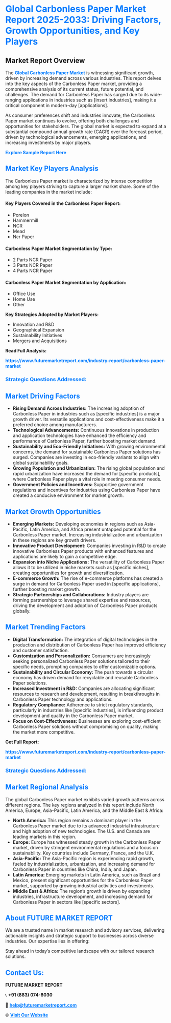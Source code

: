 <h1 style="color: #007BFF;">Global Carbonless Paper Market Report 2025-2033: Driving Factors, Growth Opportunities, and Key Players</h1>

<section id="overview">
<h2>Market Report Overview</h2>
<p>The <a href="https://www.futuremarketreport.com/industry-report/carbonless-paper-market" style="color: #007BFF; text-decoration: none;"><strong>Global Carbonless Paper Market</strong></a> is witnessing significant growth, driven by increasing demand across various industries. This report delves into the key aspects of the Carbonless Paper market, providing a comprehensive analysis of its current status, future potential, and challenges. The demand for Carbonless Paper has surged due to its wide-ranging applications in industries such as [insert industries], making it a critical component in modern-day [applications].</p>
<p>As consumer preferences shift and industries innovate, the Carbonless Paper market continues to evolve, offering both challenges and opportunities for stakeholders. The global market is expected to expand at a substantial compound annual growth rate (CAGR) over the forecast period, driven by technological advancements, emerging applications, and increasing investments by major players.</p>
</section>

<section id="overview">
<p><a href="https://www.futuremarketreport.com/request-sample/reportId=58069" style="color: #007BFF; text-decoration: none;"><strong>Explore Sample Report Here</strong></a></p>
</section>

<section id="key-players">
<h2 style="color: #007BFF;">Market Key Players Analysis</h2>
<p>The Carbonless Paper market is characterized by intense competition among key players striving to capture a larger market share. Some of the leading companies in the market include:</p>
<h4>Key Players Covered in the Carbonless Paper Report:</h4>
<ul><li>Porelon</li><li>Hammermill</li><li>NCR</li><li>Mead</li><li>Ncr Paper</li></ul>
<h4>Carbonless Paper Market Segmentation by Type:</h4>
<ul><li>2 Parts NCR Paper</li><li>3 Parts NCR Paper</li><li>4 Parts NCR Paper</li></ul>

<h4>Carbonless Paper Market Segmentation by Application:</h4>
<ul><li>Office Use</li><li>Home Use</li><li>Other</li></ul>
<p><strong>Key Strategies Adopted by Market Players:</strong></p>
<ul>
<li>Innovation and R&D</li>
<li>Geographical Expansion</li>
<li>Sustainability Initiatives</li>
<li>Mergers and Acquisitions</li>
</ul>
</section>

<section>
<p><strong>Read Full Analysis: </strong></p><a href="https://www.futuremarketreport.com/industry-report/carbonless-paper-market" style="color: #007BFF; text-decoration: none;"><strong>https://www.futuremarketreport.com/industry-report/carbonless-paper-market</strong></a>
<h3 style="color: #007BFF;">Strategic Questions Addressed:</h3>
</section>

<section id="driving-factors">
<h2 style="color: #007BFF;">Market Driving Factors</h2>
<ul>
<li><strong>Rising Demand Across Industries:</strong> The increasing adoption of Carbonless Paper in industries such as [specific industries] is a major growth driver. Its versatile applications and cost-effectiveness make it a preferred choice among manufacturers.</li>
<li><strong>Technological Advancements:</strong> Continuous innovations in production and application technologies have enhanced the efficiency and performance of Carbonless Paper, further boosting market demand.</li>
<li><strong>Sustainability and Eco-Friendly Initiatives:</strong> With growing environmental concerns, the demand for sustainable Carbonless Paper solutions has surged. Companies are investing in eco-friendly variants to align with global sustainability goals.</li>
<li><strong>Growing Population and Urbanization:</strong> The rising global population and rapid urbanization have increased the demand for [specific products], where Carbonless Paper plays a vital role in meeting consumer needs.</li>
<li><strong>Government Policies and Incentives:</strong> Supportive government regulations and incentives for industries using Carbonless Paper have created a conducive environment for market growth.</li>
</ul>
</section>

<section id="growth-opportunities">
<h2 style="color: #007BFF;">Market Growth Opportunities</h2>
<ul>
<li><strong>Emerging Markets:</strong> Developing economies in regions such as Asia-Pacific, Latin America, and Africa present untapped potential for the Carbonless Paper market. Increasing industrialization and urbanization in these regions are key growth drivers.</li>
<li><strong>Innovative Product Development:</strong> Companies investing in R&D to create innovative Carbonless Paper products with enhanced features and applications are likely to gain a competitive edge.</li>
<li><strong>Expansion into Niche Applications:</strong> The versatility of Carbonless Paper allows it to be utilized in niche markets such as [specific niches], creating opportunities for growth and diversification.</li>
<li><strong>E-commerce Growth:</strong> The rise of e-commerce platforms has created a surge in demand for Carbonless Paper used in [specific applications], further boosting market growth.</li>
<li><strong>Strategic Partnerships and Collaborations:</strong> Industry players are forming partnerships to leverage shared expertise and resources, driving the development and adoption of Carbonless Paper products globally.</li>
</ul>
</section>

<section id="trending-factors">
<h2 style="color: #007BFF;">Market Trending Factors</h2>
<ul>
<li><strong>Digital Transformation:</strong> The integration of digital technologies in the production and distribution of Carbonless Paper has improved efficiency and customer satisfaction.</li>
<li><strong>Customization and Personalization:</strong> Consumers are increasingly seeking personalized Carbonless Paper solutions tailored to their specific needs, prompting companies to offer customizable options.</li>
<li><strong>Sustainability and Circular Economy:</strong> The push towards a circular economy has driven demand for recyclable and reusable Carbonless Paper solutions.</li>
<li><strong>Increased Investment in R&D:</strong> Companies are allocating significant resources to research and development, resulting in breakthroughs in Carbonless Paper technology and applications.</li>
<li><strong>Regulatory Compliance:</strong> Adherence to strict regulatory standards, particularly in industries like [specific industries], is influencing product development and quality in the Carbonless Paper market.</li>
<li><strong>Focus on Cost-Effectiveness:</strong> Businesses are exploring cost-efficient Carbonless Paper solutions without compromising on quality, making the market more competitive.</li>
</ul>
</section>

<section>
<p><strong>Get Full Report: </strong></p><a href="https://www.futuremarketreport.com/industry-report/carbonless-paper-market" style="color: #007BFF; text-decoration: none;"><strong>https://www.futuremarketreport.com/industry-report/carbonless-paper-market</strong></a>
<h3 style="color: #007BFF;">Strategic Questions Addressed:</h3>
</section>


<section id="regional-analysis">
<h2 style="color: #007BFF;">Market Regional Analysis</h2>
<p>The global Carbonless Paper market exhibits varied growth patterns across different regions. The key regions analyzed in this report include North America, Europe, Asia-Pacific, Latin America, and the Middle East & Africa:</p>
<ul>
<li><strong>North America:</strong> This region remains a dominant player in the Carbonless Paper market due to its advanced industrial infrastructure and high adoption of new technologies. The U.S. and Canada are leading markets in this region.</li>
<li><strong>Europe:</strong> Europe has witnessed steady growth in the Carbonless Paper market, driven by stringent environmental regulations and a focus on sustainability. Key countries include Germany, France, and the U.K.</li>
<li><strong>Asia-Pacific:</strong> The Asia-Pacific region is experiencing rapid growth, fueled by industrialization, urbanization, and increasing demand for Carbonless Paper in countries like China, India, and Japan.</li>
<li><strong>Latin America:</strong> Emerging markets in Latin America, such as Brazil and Mexico, present significant opportunities for the Carbonless Paper market, supported by growing industrial activities and investments.</li>
<li><strong>Middle East & Africa:</strong> The region’s growth is driven by expanding industries, infrastructure development, and increasing demand for Carbonless Paper in sectors like [specific sectors].</li>
</ul>
</section>

<footer>
<h2 style="color: #007BFF;">About FUTURE MARKET REPORT</h2>
<p>We are a trusted name in market research and advisory services, delivering actionable insights and strategic support to businesses across diverse industries. Our expertise lies in offering:</p>

<p>Stay ahead in today’s competitive landscape with our tailored research solutions.</p>

<h2 style="color: #007BFF;">Contact Us:</h2>
<p><strong>FUTURE MARKET REPORT</strong></p>
<p>📞 <strong>+91 (883) 074-8030</strong></p>
<p>📧 <strong><a href="mailto:help@futuremarketreport.com" style="color: #007BFF;">help@futuremarketreport.com</a></strong></p>
<p>🌐 <strong><a href="https://www.futuremarketreport.com/" style="color: #007BFF;">Visit Our Website</a></strong></p>
</footer>